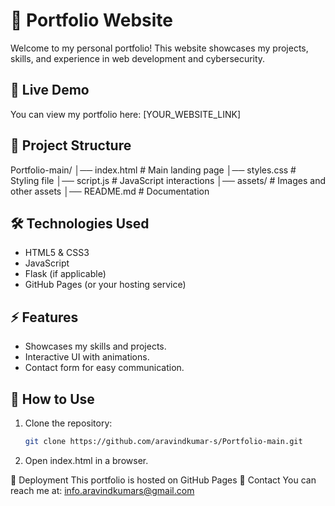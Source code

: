 # 🚀 Portfolio Website

Welcome to my personal portfolio! This website showcases my projects, skills, and experience in web development and cybersecurity.

## 📌 Live Demo
You can view my portfolio here: [YOUR_WEBSITE_LINK]

## 📂 Project Structure
Portfolio-main/ │── index.html  # Main landing page │── styles.css  # Styling file │── script.js   # JavaScript interactions │── assets/     # Images and other assets │── README.md   # Documentation

## 🛠️ Technologies Used
- HTML5 & CSS3
- JavaScript
- Flask (if applicable)
- GitHub Pages (or your hosting service)

## ⚡ Features
- Showcases my skills and projects.
- Interactive UI with animations.
- Contact form for easy communication.

## 📜 How to Use
1. Clone the repository:
   ```bash
   git clone https://github.com/aravindkumar-s/Portfolio-main.git

2. Open index.html in a browser.

🚀 Deployment
This portfolio is hosted on GitHub Pages
📧 Contact
You can reach me at: info.aravindkumars@gmail.com
